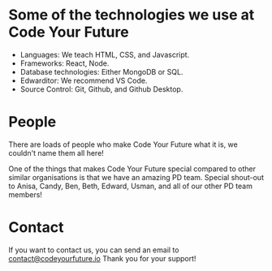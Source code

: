 # Some of the technologies we use at Code Your Future

- Languages: We teach HTML, CSS, and Javascript.
- Frameworks: React, Node.
- Database technologies: Either MongoDB or SQL.
- Edwarditor: We recommend VS Code.
- Source Control: Git, Github, and Github Desktop.

# People

There are loads of people who make Code Your Future what it is, we couldn't name them all here!

One of the things that makes Code Your Future special compared to other similar organisations is that we have an amazing PD team. Special shout-out to Anisa, Candy, Ben, Beth, Edward, Usman, and all of our other PD team members!

# Contact

If you want to contact us, you can send an email to contact@codeyourfuture.io
Thank you for your support!
